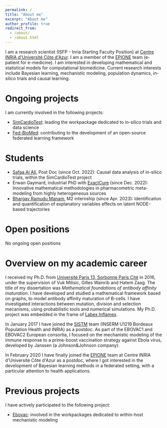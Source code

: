 ```yaml
---
permalink: /
title: "About me"
excerpt: "About me"
author_profile: true
redirect_from: 
  - /about/
  - /about.html
---
```


I am a research scientist (ISFP - Inria Starting Faculty Position) at [Centre INRIA d'Université Côte d'Azur](https://www.inria.fr/fr/centre-inria-sophia-antipolis-mediterranee). I am a member of the [EPIONE](https://team.inria.fr/epione/fr/) team (e-patient for e-medicine). I am interested in developing mathematical and statistical models for computational biomedicine. Current research interests include Bayesian learning, mechanistic modeling, population dynamics, in-silico trials and causal learning.

Ongoing projects
======
I am currently involved in the following projects:
- [SimCardioTest](https://www.simcardiotest.eu/wordpress/): leading the workpackage dedicated to in-silico trials and data science
- [Fed-BioMed](https://fedbiomed.gitlabpages.inria.fr/): contributing to the development of an open-source federated learning framework

Students
======
- [Safaa Al Ali](https://www.linkedin.com/in/safaa-al-ali-b0595262/?originalSubdomain=fr), Post Doc (since Oct. 2022): Causal data analysis of in-silico trials, within the SimCardioTest project
- Erwan Gaymard, industrial PhD with [ExactCure](https://www.exactcure.com/?lang=fr) (since Dec. 2022): Innovative mathematical methodologies in pharmacometric meta-modeling from highly heterogeneous sources
- [Bhargav Ramudu Manam](https://www.linkedin.com/in/bhargavmanam/?originalSubdomain=fr), M2 internship (since Apr. 2023): Identification and quantification of explanatory variables effects on latent NODE-based trajectories

Open positions
======
No ongoing open positions
<!---
- Master 2 internship on [Identification and quantification of explanatory variables effects on latent NODE-based trajectories](http://ibalelli.github.io/files/job_offers/Internship_proposal_Deep_Mixed_Effect.pdf).
- PhD position on [Optimizing sequential treatment in head and neck squamous cell carcinoma (HNSCC): artificial intelligence based on real-life patient data to support medical decision-making](https://jobs.inria.fr/public/classic/fr/offres/2022-04810), co-directed with Dr S. Benzekry (Inria-Inserm [COMPO](https://team.inria.fr/compo/) Team, Marseille) and Pr A. Varoquaux (radiologist at [AP-HM](http://fr.ap-hm.fr/), Marseille)
- PostDoctoral position on [Causal data analysis of in-silico trials](http://ibalelli.github.io/files/job_offers/Job_offer_post_doc_SimCardioTest.pdf). Please, send your application [here](https://recrutement.inria.fr/public/classic/fr/offres/2022-05241)
-->

Overview on my academic career
======
I received my Ph.D. from [Université Paris 13, Sorbonne Paris Cité](https://www.univ-paris13.fr/presentation/) in 2016, under the supervision of Vuk Milisic, Gilles Wainrib and Hatem Zaag. The title of my dissertation was <i>Mathematical foundations of antibody affinity maturation</i>. I have developed and studied a mathematical framework based on graphs, to model antibody affinity maturation of B-cells. I have investigated interactions between mutation, division and selection mecanisms, using probabilistic tools and numerical simulations. My Ph.D. project was embedded in the frame of [Labex Inflamex](http://inflamex.fr/).

In January 2017 I have joined the [SISTM](https://www.bordeaux-population-health.center/en/teams/statistics-in-systems-biology-and-translationnal-medicine-sistm/) team (INSERM U1219 Bordeaux Population Health and INRIA) as a postdoc. As part of the EBOVAC1 and EBOVAC2 European consortia, I focused on the mechanistic modeling of the immune response to a prime-boost vaccination strategy against Ebola virus, developed by Janssen (a Johnson&Johnson company). 

In February 2020 I have finally joined the [EPIONE](https://team.inria.fr/epione/fr/) team at Centre INRIA d'Université Côte d'Azur as a postdoc, where I got interested in the development of Bayesian learning methods in a federated setting, with a particular attention to health applications.

Previous projects
======
I have actively participated to the following project:
- [Ebovac](https://www.ebovac.org/): involved in the workpackages dedicated to within-host mechanistic modeling